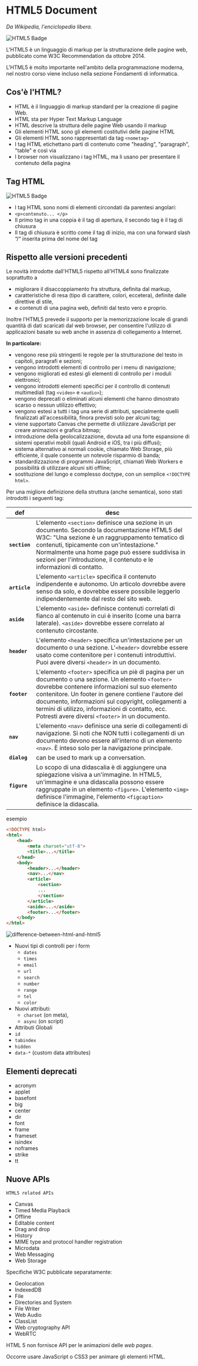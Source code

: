 # HTML5 Document
*Da Wikipedia, l'enciclopedia libera.*
 
![HTML5 Badge](https://raw.githubusercontent.com/maboglia/Fondamenti/master/img/html5-badge.png)

L'HTML5 è un linguaggio di markup per la strutturazione delle pagine web, pubblicato come W3C Recommendation da ottobre 2014. 

L'HTML5 è molto importante nell'ambito della programmazione moderna, nel nostro corso viene incluso nella sezione Fondamenti di informatica.

## Cos'è l'HTML?
* HTML è il linguaggio di markup standard per la creazione di pagine
Web.
* HTML sta per Hyper Text Markup Language
* HTML descrive la struttura delle pagine Web usando il markup
* Gli elementi HTML sono gli elementi costitutivi delle pagine HTML
* Gli elementi HTML sono rappresentati da tag `<nometag>`
* I tag HTML etichettano parti di contenuto come "heading", "paragraph",
"table" e così via
* I browser non visualizzano i tag HTML, ma li usano per presentare il
contenuto della pagina

## Tag HTML
![HTML5 Badge](https://raw.githubusercontent.com/maboglia/Fondamenti/master/img/HTML-Head-Body-Tattoo.jpg)
* I tag HTML sono nomi di elementi circondati da
parentesi angolari:
* `<p>contenuto... </p>`
* Il primo tag in una coppia è il tag di apertura, il secondo tag è il tag di chiusura
* Il tag di chiusura è scritto come il tag di inizio, ma con una forward slash “/“ inserita prima del nome del tag

## Rispetto alle versioni precedenti

Le novità introdotte dall'HTML5 rispetto all'HTML4 sono finalizzate soprattutto a 

* migliorare il disaccoppiamento fra struttura, definita dal markup, 
* caratteristiche di resa (tipo di carattere, colori, eccetera), definite dalle direttive di stile, 
* e contenuti di una pagina web, definiti dal testo vero e proprio. 
 
Inoltre l'HTML5 prevede il supporto per la memorizzazione locale di grandi quantità di dati scaricati dal web browser, per consentire l'utilizzo di applicazioni basate su web anche in assenza di collegamento a Internet.

**In particolare:**

* vengono rese più stringenti le regole per la strutturazione del testo in capitoli, paragrafi e sezioni;
* vengono introdotti elementi di controllo per i menu di navigazione;
* vengono migliorati ed estesi gli elementi di controllo per i moduli elettronici;
* vengono introdotti elementi specifici per il controllo di contenuti multimediali (tag `<video>` e `<audio>`);
* vengono deprecati o eliminati alcuni elementi che hanno dimostrato scarso o nessun utilizzo effettivo;
* vengono estesi a tutti i tag una serie di attributi, specialmente quelli finalizzati all'accessibilità, finora previsti solo per alcuni tag;
* viene supportato Canvas che permette di utilizzare JavaScript per creare animazioni e grafica bitmap;
* introduzione della geolocalizzazione, dovuta ad una forte espansione di sistemi operativi mobili (quali Android e iOS, tra i più diffusi);
* sistema alternativo ai normali cookie, chiamato Web Storage, più efficiente, il quale consente un notevole risparmio di banda;
* standardizzazione di programmi JavaScript, chiamati Web Workers e possibilità di utilizzare alcuni siti offline;
* sostituzione del lungo e complesso doctype, con un semplice `<!DOCTYPE html>`.

Per una migliore definizione della struttura (anche semantica), sono stati introdotti i seguenti tag: 

  | def     | desc                                                                                                              |
  | ------- | ----------------------------------------------------------------------------------------------------------------- |
  | **`section`** | L'elemento `<section>` definisce una sezione in un documento. Secondo la documentazione HTML5 del W3C: "Una sezione è un raggruppamento tematico di contenuti, tipicamente con un'intestazione." Normalmente una home page può essere suddivisa in sezioni per l'introduzione, il contenuto e le informazioni di contatto. |
  | **`article`** | L'elemento `<article>` specifica il contenuto indipendente e autonomo. Un articolo dovrebbe avere senso da solo, e dovrebbe essere possibile leggerlo indipendentemente dal resto del sito web.  |
  | **`aside`**   | L'elemento `<aside>` definisce contenuti correlati di fianco al contenuto in cui è inserito (come una barra laterale). `<aside>` dovrebbe essere correlato al contenuto circostante.|
  | **`header`**  | L'elemento `<header>` specifica un'intestazione per un documento o una sezione. L'`<header>` dovrebbe essere usato come contenitore per i contenuti introduttivi. Puoi avere diversi `<header>` in un documento. |
  | **`footer`**  | L'elemento `<footer>` specifica un piè di pagina per un documento o una sezione. Un elemento `<footer>` dovrebbe contenere informazioni sul suo elemento contenitore. Un footer in genere contiene l'autore del documento, informazioni sul copyright, collegamenti a termini di utilizzo, informazioni di contatto, ecc. Potresti avere diversi `<footer>` in un documento.          |
  | **`nav`**     |L'elemento `<nav>` definisce una serie di collegamenti di navigazione. Si noti che NON tutti i collegamenti di un documento devono essere all'interno di un elemento `<nav>`. È inteso solo per la navigazione principale.|
  | **`dialog`**  | can be used to mark up a conversation.                                                                            |
  | **`figure`**  | Lo scopo di una didascalia è di aggiungere una spiegazione visiva a un'immagine. In HTML5, un'immagine e una didascalia possono essere raggruppate in un elemento `<figure>`. L'elemento `<img>` definisce l'immagine, l'elemento `<figcaption>` definisce la didascalia.|

esempio

```html
<!DOCTYPE html>
<html>
    <head>
        <meta charset="utf-8">
        <title>...</title>
    </head>
    <body>
        <header>...</header>
        <nav>...</nav>
        <article>
            <section>
            ...
            </section>
        </article>
        <aside>...</aside>
        <footer>...</footer>
    </body>
</html>
```

![difference-between-html-and-html5](https://raw.githubusercontent.com/maboglia/Fondamenti/master/img/difference-between-html-and-html5.png)


* Nuovi tipi di controlli per i form
  * `dates`
  * `times`
  * `email`
  * `url`
  * `search`
  * `number`
  * `range`
  * `tel`
  * `color`
* Nuovi attributi: 
  * `charset` (on meta), 
  * `async` (on script)
* Attributi Globali
 * `id`
 * `tabindex`
 * `hidden`
 * `data-*` (custom data attributes)

## Elementi deprecati 

* acronym
* applet
* basefont
* big
* center
* dir
* font
* frame
* frameset
* isindex
* noframes
* strike
* tt


## Nuove APIs

`HTML5 related APIs `

* Canvas
* Timed Media Playback
* Offline
* Editable content
* Drag and drop
* History
* MIME type and protocol handler registration 
* Microdata
* Web Messaging 
* Web Storage 

Specifiche W3C pubblicate separatamente:

* Geolocation
* IndexedDB
* File
* Directories and System
* File Writer
* Web Audio
* ClassList
* Web cryptography API
* WebRTC

HTML 5 non fornisce API per le animazioni delle *web pages*. 

Occorre usare JavaScript o CSS3 per animare gli elementi HTML.